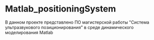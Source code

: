 # Matlab_positioningSystem
В данном проекте представлено ПО магистерской работы "Система ультразвукового позиционирования" в среде динамического моделирования Matlab
